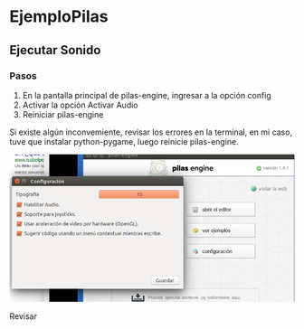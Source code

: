 # EjemploPilas
## Ejecutar Sonido 
### Pasos 
1.  En la pantalla principal de pilas-engine, ingresar a la opción config
2.  Activar la opción Activar Audio
3.  Reiniciar pilas-engine

Si existe algún inconvemiente, revisar los errores en la terminal, en mi caso, tuve que instalar python-pygame, luego reinicie pilas-engine.

![alt text](https://github.com/reroes/EjemploPilas/blob/master/img001.png "Img")

Revisar 

